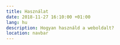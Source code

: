 ```yaml
---
title: Használat
date: 2018-11-27 16:10:00 +01:00
lang: hu
description: Hogyan használd a weboldalt?
location: navbar
---
```

